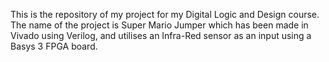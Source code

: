 This is the repository of my project for my Digital Logic and Design course. The name of the project is Super Mario Jumper which has been made in Vivado using Verilog, and utilises an Infra-Red sensor as an input using a Basys 3 FPGA board.
